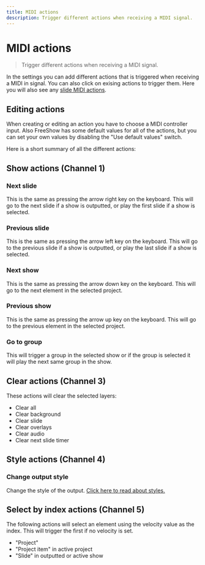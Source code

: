 ```yaml
---
title: MIDI actions
description: Trigger different actions when receiving a MIDI signal.
---
```


# MIDI actions

> Trigger different actions when receiving a MIDI signal.

In the settings you can add different actions that is triggered when receiving a MIDI in signal. You can also click on exising actions to trigger them. Here you will also see any [slide MIDI actions](./actions#play-on-midi-in).

## Editing actions

When creating or editing an action you have to choose a MIDI controller input. Also FreeShow has some default values for all of the actions, but you can set your own values by disabling the "Use default values" switch.

Here is a short summary of all the different actions:

## Show actions (Channel 1)

### Next slide

This is the same as pressing the arrow right key on the keyboard. This will go to the next slide if a show is outputted, or play the first slide if a show is selected.

### Previous slide

This is the same as pressing the arrow left key on the keyboard. This will go to the previous slide if a show is outputted, or play the last slide if a show is selected.

### Next show

This is the same as pressing the arrow down key on the keyboard. This will go to the next element in the selected project.

### Previous show

This is the same as pressing the arrow up key on the keyboard. This will go to the previous element in the selected project.

### Go to group

This will trigger a group in the selected show or if the group is selected it will play the next same group in the show.

## Clear actions (Channel 3)

These actions will clear the selected layers:

-   Clear all
-   Clear background
-   Clear slide
-   Clear overlays
-   Clear audio
-   Clear next slide timer

## Style actions (Channel 4)

### Change output style

Change the style of the output. [Click here to read about styles.](./styles)

## Select by index actions (Channel 5)

The following actions will select an element using the velocity value as the index. This will trigger the first if no velocity is set.

-   "Project"
-   "Project item" in active project
-   "Slide" in outputted or active show
